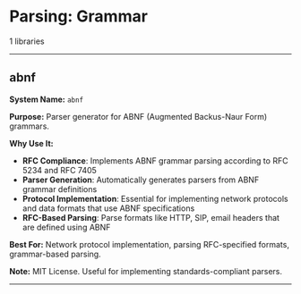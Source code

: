 # Parsing: Grammar

1 libraries

---

## abnf

**System Name:** `abnf`

**Purpose:** Parser generator for ABNF (Augmented Backus-Naur Form) grammars.

**Why Use It:**
- **RFC Compliance**: Implements ABNF grammar parsing according to RFC 5234 and RFC 7405
- **Parser Generation**: Automatically generates parsers from ABNF grammar definitions
- **Protocol Implementation**: Essential for implementing network protocols and data formats that use ABNF specifications
- **RFC-Based Parsing**: Parse formats like HTTP, SIP, email headers that are defined using ABNF

**Best For:** Network protocol implementation, parsing RFC-specified formats, grammar-based parsing.

**Note:** MIT License. Useful for implementing standards-compliant parsers.

---


